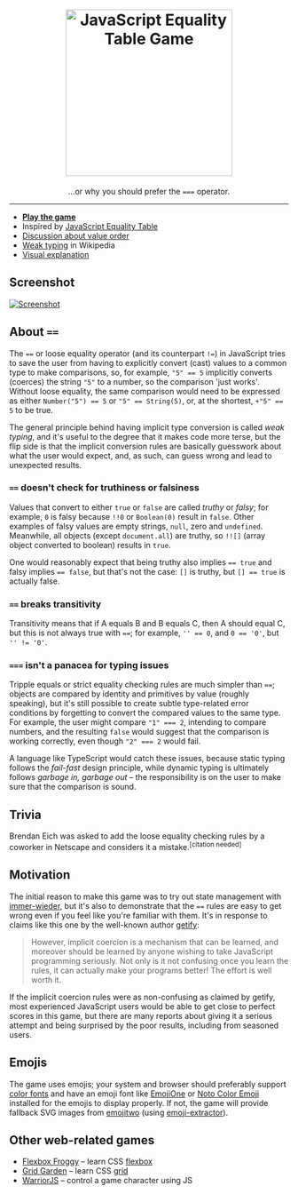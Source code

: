 <h1 align="center">
  <a href="http://eqeq.js.org/"><img src="https://raw.githubusercontent.com/slikts/js-equality-game/assets/logo.svg?sanitize=true" width="300" alt="JavaScript Equality Table Game"></a>
</h1>
<p align="center">…or why you should prefer the <code>===</code> operator.</p>

---

- [**Play the game**][game]
- Inspired by [JavaScript Equality Table][table]
- [Discussion about value order][reorder]
- [Weak typing][wikipedia] in Wikipedia
- [Visual explanation][visual]

## Screenshot

[![Screenshot]][game]

## About `==` <a name="about"></a>

The `==` or loose equality operator (and its counterpart `!=`) in JavaScript tries to save the user from having to explicitly convert (cast) values to a common type to make comparisons, so, for example, `"5" == 5` implicitly converts (coerces) the string `"5"` to a number, so the comparison 'just works'. Without loose equality, the same comparison would need to be expressed as either `Number("5") == 5` or `"5" == String(5)`, or, at the shortest, `+"5" == 5` to be true.

The general principle behind having implicit type conversion is called _weak typing_, and it's useful to the degree that it makes code more terse, but the flip side is that the implicit conversion rules are basically guesswork about what the user would expect, and, as such, can guess wrong and lead to unexpected results.

### `==` doesn't check for truthiness or falsiness

Values that convert to either `true` or `false` are called _truthy_ or _falsy_; for example, `0` is falsy because `!!0` or `Boolean(0)` result in `false`. Other examples of falsy values are empty strings, `null`, zero and `undefined`. Meanwhile, all objects (except `document.all`) are truthy, so `!![]` (array object converted to boolean) results in `true`.

One would reasonably expect that being truthy also implies `== true` and falsy implies `== false`, but that's not the case: `[]` is truthy, but `[] == true` is actually false.

### `==` breaks transitivity

Transitivity means that if A equals B and B equals C, then A should equal C, but this is not always true with `==`; for example, `'' == 0`, and `0 == '0'`, but `'' != '0'`.

### `===` isn't a panacea for typing issues

Tripple equals or strict equality checking rules are much simpler than `==`; objects are compared by identity and primitives by value (roughly speaking), but it's still possible to create subtle type-related error conditions by forgetting to convert the compared values to the same type. For example, the user might compare `"1" === 2`, intending to compare numbers, and the resulting `false` would suggest that the comparison is working correctly, even though `"2" === 2` would fail.

A language like TypeScript would catch these issues, because static typing follows the _fail-fast_ design principle, while dynamic typing is ultimately follows _garbage in, garbage out_ – the responsibility is on the user to make sure that the comparison is sound.

## Trivia

Brendan Eich was asked to add the loose equality checking rules by a coworker in Netscape and considers it a mistake.<sup>[citation needed]</sup>

## Motivation

The initial reason to make this game was to try out state management with [immer-wieder][wieder], but it's also to demonstrate that the `==` rules are easy to get wrong even if you feel like you're familiar with them. It's in response to claims like this one by the well-known author [getify][getify]:

> However, implicit coercion is a mechanism that can be learned, and moreover should be learned by anyone wishing to take JavaScript programming seriously. Not only is it not confusing once you learn the rules, it can actually make your programs better! The effort is well worth it.

If the implicit coercion rules were as non-confusing as claimed by getify, most experienced JavaScript users would be able to get close to perfect scores in this game, but there are many reports about giving it a serious attempt and being surprised by the poor results, including from seasoned users.

## Emojis

The game uses emojis; your system and browser should preferably support [color fonts] and have an emoji font like [EmojiOne] or [Noto Color Emoji] installed for the emojis to display properly. If not, the game will provide fallback SVG images from [emojitwo] (using [emoji-extractor]).

## Other web-related games

- [Flexbox Froggy](https://flexboxfroggy.com/) – learn CSS [flexbox](https://developer.mozilla.org/en-US/docs/Learn/CSS/CSS_layout/Flexbox)
- [Grid Garden](http://cssgridgarden.com/) – learn CSS [grid](https://developer.mozilla.org/en-US/docs/Learn/CSS/CSS_layout/Grids)
- [WarriorJS](https://warriorjs.com/) – control a game character using JS

[table]: https://github.com/dorey/Javascript-Equality-Table/
[wikipedia]: https://en.wikipedia.org/wiki/Strong_and_weak_typing
[reorder]: http://algassert.com/visualization/2014/03/27/Better-JS-Equality-Table.html
[wieder]: https://github.com/drcmda/immer-wieder
[getify]: https://github.com/getify/You-Dont-Know-JS/blob/master/up%20%26%20going/ch1.md#converting-between-types
[visual]: https://i.imgur.com/rWoBHj4.png
[color fonts]: https://www.colorfonts.wtf/
[emojione]: https://www.emojione.com/
[noto color emoji]: https://www.google.com/get/noto/help/emoji/
[screenshot]: https://raw.githubusercontent.com/slikts/js-equality-game/assets/screenshot.png
[game]: https://slikts.github.io/js-equality-game/
[emojitwo]: https://emojitwo.github.io/
[emoji-extractor]: https://github.com/slikts/emoji-extractor
